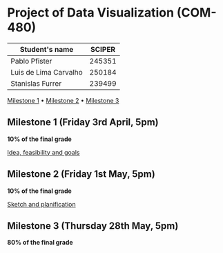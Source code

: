 # Project of Data Visualization (COM-480)

| Student's name        | SCIPER |
| --------------------- | ------ |
| Pablo Pfister         | 245351 |
| Luis de Lima Carvalho | 250184 |
| Stanislas Furrer      | 239499 |

[Milestone 1](#milestone-1-friday-3rd-april-5pm) • [Milestone 2](#milestone-2-friday-1st-may-5pm) • [Milestone 3](#milestone-3-thursday-28th-may-5pm)

## Milestone 1 (Friday 3rd April, 5pm)

**10% of the final grade**

[Idea, feasibility and goals](reports/milestone1.md)

## Milestone 2 (Friday 1st May, 5pm)

**10% of the final grade**

[Sketch and planification](reports/milestone2.md)

## Milestone 3 (Thursday 28th May, 5pm)

**80% of the final grade**
